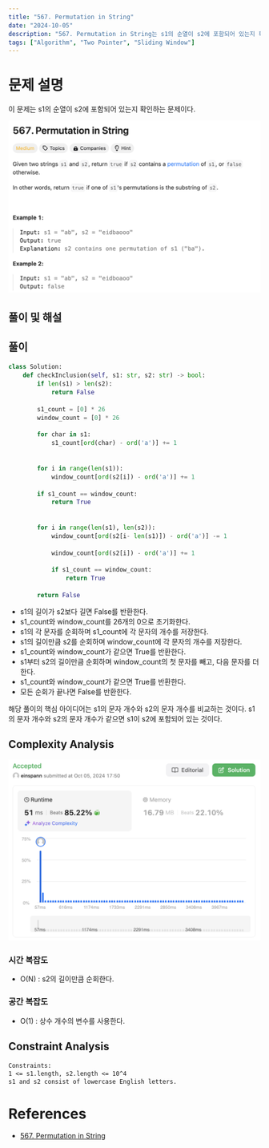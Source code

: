 ```yaml
---
title: "567. Permutation in String"
date: "2024-10-05"
description: "567. Permutation in String는 s1의 순열이 s2에 포함되어 있는지 확인하는 문제이다."
tags: ["Algorithm", "Two Pointer", "Sliding Window"]
---
```


# 문제 설명
이 문제는 s1의 순열이 s2에 포함되어 있는지 확인하는 문제이다.


![567](../../../images/LEET/567/567.png)

## 풀이 및 해설


## 풀이
```python
class Solution:
    def checkInclusion(self, s1: str, s2: str) -> bool:
        if len(s1) > len(s2):
            return False
        
        s1_count = [0] * 26
        window_count = [0] * 26

        for char in s1:
            s1_count[ord(char) - ord('a')] += 1
        

        for i in range(len(s1)):
            window_count[ord(s2[i]) - ord('a')] += 1
        
        if s1_count == window_count:
            return True

        
        for i in range(len(s1), len(s2)):
            window_count[ord(s2[i- len(s1)]) - ord('a')] -= 1

            window_count[ord(s2[i]) - ord('a')] += 1

            if s1_count == window_count:
                return True
        
        return False
```
- s1의 길이가 s2보다 길면 False를 반환한다.
- s1_count와 window_count를 26개의 0으로 초기화한다.
- s1의 각 문자를 순회하며 s1_count에 각 문자의 개수를 저장한다.
- s1의 길이만큼 s2를 순회하며 window_count에 각 문자의 개수를 저장한다.
- s1_count와 window_count가 같으면 True를 반환한다.
- s1부터 s2의 길이만큼 순회하며 window_count의 첫 문자를 빼고, 다음 문자를 더한다.
- s1_count와 window_count가 같으면 True를 반환한다.
- 모든 순회가 끝나면 False를 반환한다.

해당 풀이의 핵심 아이디어는 s1의 문자 개수와 s2의 문자 개수를 비교하는 것이다. s1의 문자 개수와 s2의 문자 개수가 같으면 s1이 s2에 포함되어 있는 것이다.

## Complexity Analysis
![tc](../../../images/LEET/567/tc.png)

### 시간 복잡도
- O(N) : s2의 길이만큼 순회한다.

### 공간 복잡도
- O(1) : 상수 개수의 변수를 사용한다.

## Constraint Analysis
```
Constraints:
1 <= s1.length, s2.length <= 10^4
s1 and s2 consist of lowercase English letters.
```

# References
- [567. Permutation in String](https://leetcode.com/problems/permutation-in-string/)